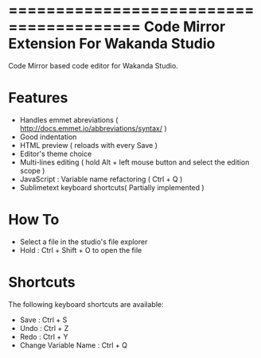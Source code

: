 ========================================
Code Mirror Extension For Wakanda Studio
========================================

Code Mirror based code editor for Wakanda Studio.

Features
========

- Handles emmet abreviations ( http://docs.emmet.io/abbreviations/syntax/ )
- Good indentation
- HTML preview ( reloads with every Save )
- Editor's theme choice
- Multi-lines editing ( hold Alt + left mouse button and select the edition scope )
- JavaScript : Variable name refactoring ( Ctrl + Q )
- Sublimetext keyboard shortcuts( Partially implemented )

How To
======

- Select a file in the studio's file explorer
- Hold : Ctrl + Shift + O to open the file

Shortcuts
=========

The following keyboard shortcuts are available:

- Save : Ctrl + S 
- Undo : Ctrl + Z
- Redo : Ctrl + Y
- Change Variable Name : Ctrl + Q
